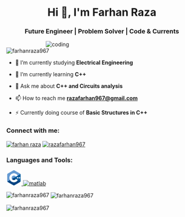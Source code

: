 <h1 align="center">Hi 👋, I'm Farhan Raza</h1>
<h3 align="center">Future Engineer | Problem Solver | Code & Currents</h3>

<img align="right" alt="coding" width="400" src="https://cdn.dribbble.com/users/1059583/screenshots/4171367/coding-freak.gif">

<p align="left"> <img src="https://komarev.com/ghpvc/?username=farhanraza967&label=Profile%20views&color=0e75b6&style=flat" alt="farhanraza967" /> </p>

- 🔭 I’m currently studying **Electrical Engineering**

- 🌱 I’m currently learning **C++**

- 💬 Ask me about **C++ and Circuits analysis**

- 📫 How to reach me **razafarhan967@gmail.com**

- ⚡ Currently doing course of **Basic Structures in C++**

<h3 align="left">Connect with me:</h3>
<p align="left">
<a href="https://linkedin.com/in/farhan raza" target="blank"><img align="center" src="https://raw.githubusercontent.com/rahuldkjain/github-profile-readme-generator/master/src/images/icons/Social/linked-in-alt.svg" alt="farhan raza" height="30" width="40" /></a>
<a href="https://www.hackerrank.com/razafarhan967" target="blank"><img align="center" src="https://raw.githubusercontent.com/rahuldkjain/github-profile-readme-generator/master/src/images/icons/Social/hackerrank.svg" alt="razafarhan967" height="30" width="40" /></a>
</p>

<h3 align="left">Languages and Tools:</h3>
<p align="left"> <a href="https://www.w3schools.com/cpp/" target="_blank" rel="noreferrer"> <img src="https://raw.githubusercontent.com/devicons/devicon/master/icons/cplusplus/cplusplus-original.svg" alt="cplusplus" width="40" height="40"/> </a> <a href="https://www.mathworks.com/" target="_blank" rel="noreferrer"> <img src="https://upload.wikimedia.org/wikipedia/commons/2/21/Matlab_Logo.png" alt="matlab" width="40" height="40"/> </a> </p>

<p><img align="left" src="https://github-readme-stats.vercel.app/api/top-langs?username=farhanraza967&show_icons=true&locale=en&layout=compact" alt="farhanraza967" /></p>

<p>&nbsp;<img align="center" src="https://github-readme-stats.vercel.app/api?username=farhanraza967&show_icons=true&locale=en" alt="farhanraza967" /></p>

<p><img align="center" src="https://github-readme-streak-stats.herokuapp.com/?user=farhanraza967&" alt="farhanraza967" /></p>
